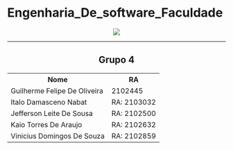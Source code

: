 # Engenharia_De_software_Faculdade
<div align ="center"><img  src="https://www.impacta.edu.br/themes/wc_agenciar3/images/logo-new.png"></div>
<div align="center">
<hr><h2>Grupo 4</h2> </hr>
</div>
  <div align ="center">
 <table style=>
   <Tr>
     <th>Nome</th>
     <th>RA</th>
     </tr>
   <tr>
     <td>  Guilherme Felipe De Oliveira  </th>
     <td> 2102445  </th>
      </tr>
   <tr>
<td> Italo Damasceno Nabat </td>
<td> RA: 2103032 </td>
   </tr>
    <tr>
<td> Jefferson Leite De Sousa </td>
<td> RA: 2102500 </td>
  </tr>
  <tr>
<td> Kaio Torres De Araujo </td>
<td> RA: 2102632 </td>
  </tr>
  <tr>
<td> Vinicius Domingos De Souza </td>
<td> RA: 2102859 </td>
  </tr>
</div>
</table>
